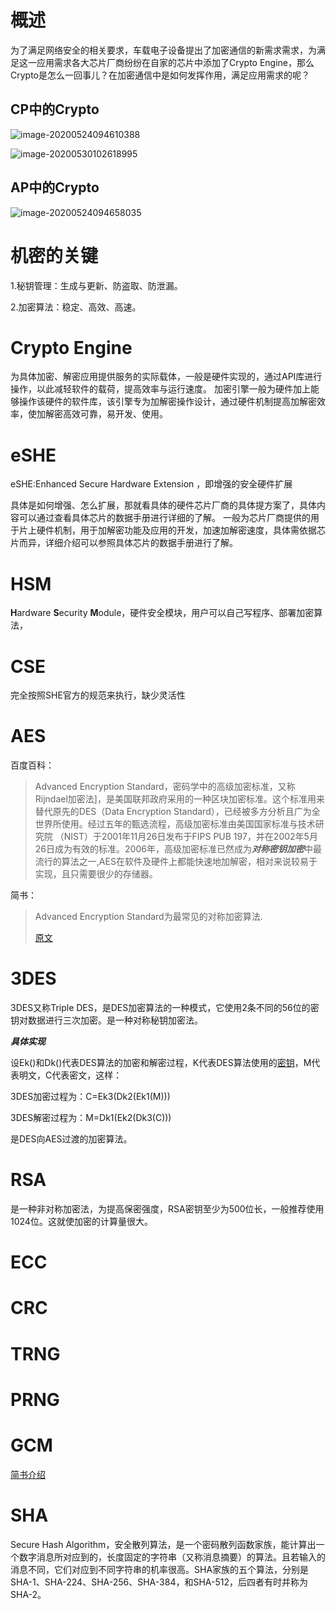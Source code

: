 

# 概述

为了满足网络安全的相关要求，车载电子设备提出了加密通信的新需求需求，为满足这一应用需求各大芯片厂商纷纷在自家的芯片中添加了Crypto Engine，那么Crypto是怎么一回事儿？在加密通信中是如何发挥作用，满足应用需求的呢？

## CP中的Crypto

![image-20200524094610388](C:\Users\zheng\AppData\Roaming\Typora\typora-user-images\image-20200524094610388.png)

![image-20200530102618995](C:\Users\zheng\AppData\Roaming\Typora\typora-user-images\image-20200530102618995.png)

## AP中的Crypto

![image-20200524094658035](C:\Users\zheng\AppData\Roaming\Typora\typora-user-images\image-20200524094658035.png)

# 机密的关键

1.秘钥管理：生成与更新、防盗取、防泄漏。

2.加密算法：稳定、高效、高速。

# Crypto Engine

为具体加密、解密应用提供服务的实际载体，一般是硬件实现的，通过API库进行操作，以此减轻软件的载荷，提高效率与运行速度。
加密引擎一般为硬件加上能够操作该硬件的软件库，该引擎专为加解密操作设计，通过硬件机制提高加解密效率，使加解密高效可靠，易开发、使用。


# eSHE

eSHE:Enhanced Secure Hardware Extension ，即增强的安全硬件扩展

具体是如何增强、怎么扩展，那就看具体的硬件芯片厂商的具体提方案了，具体内容可以通过查看具体芯片的数据手册进行详细的了解。
一般为芯片厂商提供的用于片上硬件机制，用于加解密功能及应用的开发，加速加解密速度，具体需依据芯片而异，详细介绍可以参照具体芯片的数据手册进行了解。
# HSM

**H**ardware **S**ecurity **M**odule，硬件安全模块，用户可以自己写程序、部署加密算法，



# CSE

完全按照SHE官方的规范来执行，缺少灵活性



# AES

百度百科：

> Advanced Encryption Standard，密码学中的高级加密标准，又称Rijndael加密法]，是美国联邦政府采用的一种区块加密标准。这个标准用来替代原先的DES（Data Encryption Standard），已经被多方分析且广为全世界所使用。经过五年的甄选流程，高级加密标准由美国国家标准与技术研究院 （NIST）于2001年11月26日发布于FIPS PUB 197，并在2002年5月26日成为有效的标准。2006年，高级加密标准已然成为***对称密钥加密***中最流行的算法之一,AES在软件及硬件上都能快速地加解密，相对来说较易于实现，且只需要很少的存储器。

简书：

> Advanced Encryption Standard为最常见的对称加密算法.
>
> [原文](https://blog.csdn.net/qq_28205153/article/details/55798628)

# 3DES

3DES又称Triple DES，是DES加密算法的一种模式，它使用2条不同的56位的密钥对数据进行三次加密。是一种对称秘钥加密法。

***具体实现***

设Ek()和Dk()代表DES算法的加密和解密过程，K代表DES算法使用的[密钥](https://baike.baidu.com/item/密钥)，M代表明文，C代表密文，这样：

3DES加密过程为：C=Ek3(Dk2(Ek1(M)))

3DES解密过程为：M=Dk1(Ek2(Dk3(C)))

是DES向AES过渡的加密算法。

# RSA

是一种非对称加密法，为提高保密强度，RSA密钥至少为500位长，一般推荐使用1024位。这就使加密的计算量很大。

# ECC



# CRC 



# TRNG



# PRNG



# GCM

[简书介绍](https://blog.csdn.net/T0mato_/article/details/53160772)

# SHA

Secure Hash Algorithm，安全散列算法，是一个密码散列函数家族，能计算出一个数字消息所对应到的，长度固定的字符串（又称消息摘要）的算法。且若输入的消息不同，它们对应到不同字符串的机率很高。SHA家族的五个算法，分别是SHA-1、SHA-224、SHA-256、SHA-384，和SHA-512，后四者有时并称为SHA-2。